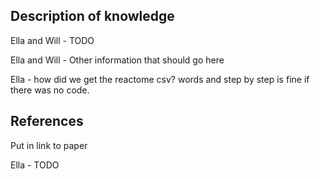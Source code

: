 ## Description of knowledge
Ella and Will - TODO

Ella and Will - Other information that should go here

Ella - how did we get the reactome csv? words and step by step is fine if there was no code.

## References
Put in link to paper

Ella - TODO